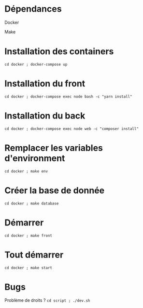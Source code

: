 # Dépendances

Docker

Make


# Installation des containers


``
cd docker ; docker-compose up
``


# Installation du front


``
cd docker ; docker-compose exec node bash -c "yarn install"
``


# Installation du back


``
cd docker ; docker-compose exec node web -c "composer install"
``


# Remplacer les variables d'environment


``
cd docker ; make env
``


# Créer la base de donnée


``
cd docker ; make database
``

# Démarrer

``
cd docker ; make front
``


# Tout démarrer 

``
cd docker ; make start
``


# Bugs

Problème de droits ? 
``
cd script ; ./dev.sh
``











